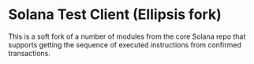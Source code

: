 # Solana Test Client (Ellipsis fork)

This is a soft fork of a number of modules from the core Solana repo that supports getting the sequence of executed instructions from confirmed transactions.
